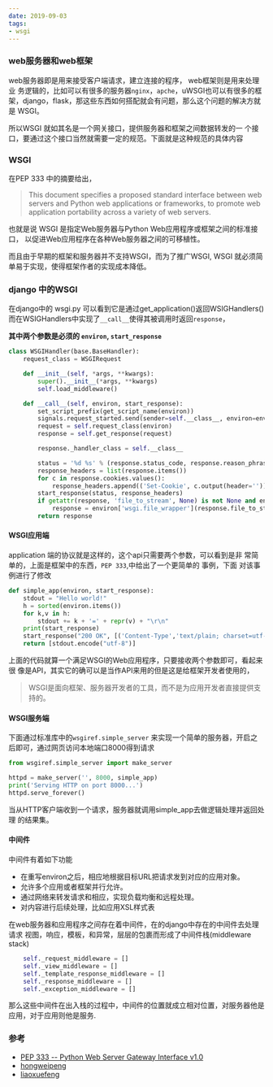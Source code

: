 ```yaml
---
date: 2019-09-03
tags:
- wsgi
---
```

### web服务器和web框架

web服务器即是用来接受客户端请求，建立连接的程序， web框架则是用来处理业
务逻辑的，比如可以有很多的服务器`nginx`，`apche`，uWSGI也可以有很多的框
架，django，flask，那这些东西如何搭配就会有问题，那么这个问题的解决方就是
WSGI。

所以WSGI 就如其名是一个网关接口，提供服务器和框架之间数据转发的一
个接口，要通过这个接口当然就需要一定的规范。下面就是这种规范的具体内容

### WSGI
在PEP 333 中的摘要给出，

> This document specifies a proposed standard interface between web servers and Python web applications or frameworks, to promote web application portability across a variety of web servers.

也就是说 WSGI 是指定Web服务器与Python Web应用程序或框架之间的标准接口，
以促进Web应用程序在各种Web服务器之间的可移植性。

而且由于早期的框架和服务器并不支持WSGI，而为了推广WSGI, WSGI
就必须简单易于实现，使得框架作者的实现成本降低。


### django 中的WSGI

在django中的 wsgi.py 可以看到它是通过get_application()返回WSIGHandlers()
而在WSIGHandlers中实现了`__call__`使得其被调用时返回`response`，

**其中两个参数是必须的 `environ`, `start_response`**

```python
class WSGIHandler(base.BaseHandler):
    request_class = WSGIRequest

    def __init__(self, *args, **kwargs):
        super().__init__(*args, **kwargs)
        self.load_middleware()

    def __call__(self, environ, start_response):
        set_script_prefix(get_script_name(environ))
        signals.request_started.send(sender=self.__class__, environ=environ)
        request = self.request_class(environ)
        response = self.get_response(request)

        response._handler_class = self.__class__

        status = '%d %s' % (response.status_code, response.reason_phrase)
        response_headers = list(response.items())
        for c in response.cookies.values():
            response_headers.append(('Set-Cookie', c.output(header='')))
        start_response(status, response_headers)
        if getattr(response, 'file_to_stream', None) is not None and environ.get('wsgi.file_wrapper'):
            response = environ['wsgi.file_wrapper'](response.file_to_stream)
        return response
```

#### WSGI应用端   
application 端的协议就是这样的，这个api只需要两个参数，可以看到是非
常简单的，上面是框架中的东西，`PEP 333`,中给出了一个更简单的 事例，下面
对该事例进行了修改

```python
def simple_app(environ, start_response):
    stdout = "Hello world!"
    h = sorted(environ.items())
    for k,v in h:
        stdout += k + '=' + repr(v) + "\r\n"
    print(start_response)
    start_response("200 OK", [('Content-Type','text/plain; charset=utf-8')])
    return [stdout.encode("utf-8")]
```

上面的代码就算一个满足WSGI的Web应用程序，只要接收两个参数即可，看起来很
像是API，其实它的确可以是当作API来用的但是这是给框架开发者使用的，

> WSGI是面向框架、服务器开发者的工具，而不是为应用开发者直接提供支持的。

#### WSGI服务端

下面通过标准库中的`wsgiref.simple_server` 来实现一个简单的服务器，开启之
后即可，通过网页访问本地端口8000得到请求

```python
from wsgiref.simple_server import make_server

httpd = make_server('', 8000, simple_app)
print('Serving HTTP on port 8000...')
httpd.serve_forever()
```


当从HTTP客户端收到一个请求，服务器就调用simple_app去做逻辑处理并返回处理
的结果集。
#### 中间件

中间件有着如下功能
- 在重写environ之后，相应地根据目标URL把请求发到对应的应用对象。
- 允许多个应用或者框架并行允许。
- 通过网络来转发请求和相应，实现负载均衡和远程处理。
- 对内容进行后续处理，比如应用XSL样式表

在web服务器和应用程序之间存在着中间件，在的django中存在的中间件去处理请求
视图，响应，模板，和异常，层层的包裹而形成了中间件栈(middleware stack)


```python
    self._request_middleware = []
    self._view_middleware = []
    self._template_response_middleware = []
    self._response_middleware = []
    self._exception_middleware = []
```
那么这些中间件在出入栈的过程中，中间件的位置就成立相对位置，对服务器他是
应用，对于应用则他是服务.

### 参考

- [PEP 333 -- Python Web Server Gateway Interface v1.0](https://www.python.org/dev/peps/pep-0333/)
- [hongweipeng](http://www.hongweipeng.com/index.php/archives/1537/)
- [liaoxuefeng](https://www.liaoxuefeng.com/wiki/1016959663602400/1017805733037760)
